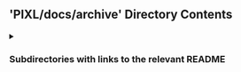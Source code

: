 ## 'PIXL/docs/archive' Directory Contents

<details>
<summary>
<h3> Subdirectories with links to the relevant README </h3> 

</summary>

[PIXLv1](./PIXLv1/README.md)

</details>

